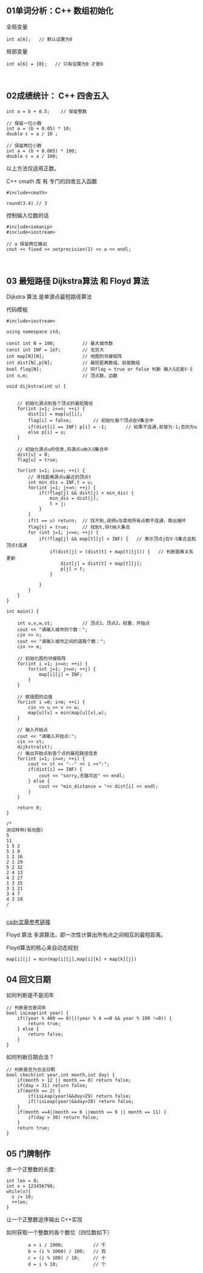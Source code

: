 ## 01单词分析：C++ 数组初始化

全局变量

```c_cpp
int a[6];   // 默认设置为0
```

局部变量

```c_cpp
int a[6] = {0};   // 只有设置为0 才是0
```

<br/>

## 02成绩统计： C++ 四舍五入

```c_cpp
int a = b + 0.5;    // 保留整数

// 保留一位小数
int a = (b + 0.05) * 10;
double c = a / 10 ;

// 保留两位小数
int a = (b + 0.005) * 100;
double c = a / 100;
```

以上方法仅适用正数。

C++ cmath 库 有 专门的四舍五入函数

```c_cpp
#include<cmath>

round(3.4) // 3
```

控制输入位数的话

```c_cpp
#include<iomanip>
#include<iostream>

// a 保留两位输出
cout << fixed << setprecision(2) << a << endl;
```

<br/>

## 03 最短路径 Dijkstra算法 和 Floyd 算法

Dijkstra 算法 是单源点最短路径算法

代码模板

```c_cpp
#include<iostream>

using namespace std;

const int N = 100;			// 最大城市数
const int INF = 1e7;		// 无穷大
int map[N][N];				// 地图的邻接矩阵
int dist[N],p[N];			// 最短距离数组，前驱数组
bool flag[N];				// 同flag = true or false 判断 输入S还是V-S
int n,m; 					// 顶点数，边数

void dijkstra(int u) {


	// 初始化源点到各个顶点的最短路径
	for(int i=1; i<=n; ++i) {
		dist[i] = map[u][i];
		flag[i] = false;		// 初始化每个顶点在V集合中
		if(dist[i] == INF) p[i] = -1;		// 如果不连通,前驱为-1;否则为u
		else p[i] = u;
	}

	// 初始化源点u的信息,将源点u纳入S集合中
	dist[u] = 0;
	flag[u] = true;

	for(int i=1; i<=n; ++i) {
		// 寻找距离源点u最近的顶点t
		int min_dis = INF,t = u;
		for(int j=1; j<=n; ++j) {
			if(!flag[j] && dist[j] < min_dis) {
				min_dis = dist[j];
				t = j;
			}
		}
		if(t == u) return; 	// 找不到,说明u与其他所有点都不连通，跳出循环
		flag[t] = true;		// 找到t,将t纳入集合
		for (int j=1; j<=n; ++j) {
			if(!flag[j] && map[t][j] < INF) {	// 表示顶点j在V-S集合且和顶点t连通
				if(dist[j] > (dist[t] + map[t][j])) {	// 判断距离关系更新
					dist[j] = dist[t] + map[t][j];
					p[j] = t;
				}

			}
		}
	}
}

int main() {

	int u,v,w,st; 			// 顶点1，顶点2，权重，开始点
	cout << "请输入城市的个数：";
	cin >> n;
	cout << "请输入城市之间的道路个数：";
	cin >> m;

	// 初始化图的邻接矩阵
	for(int i =1; i<=n; ++i) {
		for(int j=1; j<=n; ++j) {
			map[i][j] = INF;
		}
	}

	// 赋值图的边值
	for(int i =0; i<m; ++i) {
		cin >> u >> v >> w;
		map[u][v] = min(map[u][v],w);
	}

	// 输入开始点
	cout << "请输入开始点:";
	cin >> st;
	dijkstra(st);
	// 输出开始点到各个点的最短路径信息
	for(int i=1; i<=n; ++i) {
		cout << st << "--" << i <<":";
		if(dist[i] == INF) {
			cout << "sorry,无路可达" << endl;
		} else {
			cout << "min_distance = "<< dist[i] << endl;
		}
	}

	return 0;
}

/*
测试样例(有向图)
5
11
1 5 2
5 1 8
1 2 16
2 1 29
5 2 32
2 4 13
4 2 27
1 3 15
3 1 21
3 4 7
4 3 19
/
 
```

[csdn文章参考链接](https://blog.csdn.net/weixin_44267007/article/details/119770562)

Floyd 算法 多源算法，即一次性计算出所有点之间相互的最短距离。

Floyd算法的核心来自动态规划 

```c_cpp
map[i][j] = min(map[i][j],map[i][k] + map[k][j])
```

## 04 回文日期

如何判断是不是闰年

```c_cpp
// 判断是否是闰年
bool isLeap(int year) {
	if((year % 400 == 0)||(year % 4 ==0 && year % 100 !=0)) {
		return true;
	} else {
		return false;
	}
}
```

如何判断日期合法？

```c_cpp
// 判断是否为合法日期
bool check(int year,int month,int day) {
	if(month > 12 || month == 0) return false;
	if(day > 31) return false;
	if(month == 2) {
		if(isLeap(year)&&day>29) return false;
		if(!isLeap(year)&&day>28) return false;
	}
	if(month ==4||month == 6 ||month == 9 || month == 11) {
		if(day > 30) return false;
	}
	return true;
}
```

## 05 门牌制作

求一个正整数的长度:

```c_cpp
int len = 0;
int x = 123456798;
while(x){
  x /= 10;
  ++len;
}
```

让一个正整数逆序输出 C++实现

如何获取一个整数的各个数位（四位数如下）

```c_cpp
		a = i / 1000;           // 千
		b = (i % 1000) / 100;   // 百
		c = (i % 100) / 10;     // 十
		d = i % 10;             // 个
```